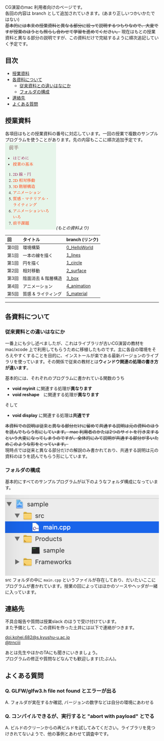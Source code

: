 CG演習のmac 利用者向けのページです。<br>
各回の内容は branch として追加されていきます。(あまり正しいつかいかたではない)<br>
~~基本的には本来の授業資料と異なる部分に絞って説明するつもりなので、大変ですが授業のほうとも照らし合わせて学習を進めてください。~~
現在はもとの授業資料と異なる部分の説明ですが、この資料だけで完結するように順次追記していく予定です。

## 目次
* [授業資料](#授業資料)
* [各資料について](#各資料について)
  * [従来資料との違いはなにか](#従来資料との違いはなにか)
  * [フォルダの構成](#フォルダの構成)
* [連絡先](#連絡先)
* [よくある質問](#よくある質問)  

## 授業資料
各項目はもとの授業資料の番号に対応しています。一回の授業で複数のサンプルプログラムを使うことがあります。先の内容もここに順次追加予定です。<br>
![](docs/list.png)*(もとの資料より)*

|回|タイトル|branch (リンク)|
|:-|:-|:-|
|第0回|環境構築			|[0_HelloWorld](https://github.com/trnciii/cge2020mac/tree/0_HelloWorld)|
|第1回|一本の線を描く		|[1_lines](https://github.com/trnciii/cge2020mac/tree/1_lines)|
|第1回|円を描く			|[1_circle](https://github.com/trnciii/cge2020mac/tree/1_circle)|
|第2回|相対移動			|[2_surface](https://github.com/trnciii/cge2020mac/tree/2_surface)|
|第3回|陰面消去 & 階層構造	|[3_box](https://github.com/trnciii/cge2020mac/tree/3_box)|
|第4回|アニメーション		|[4_animation](https://github.com/trnciii/cge2020mac/tree/4_animation)|
|第5回|質感 & ライティング  |[5_material](https://github.com/trnciii/cge2020mac/tree/5_material)|

---

## 各資料について
### 従来資料との違いはなにか
一番上にも少し述べましたが、これはライブラリが古いCG演習の教材をmac/xcode 上で利用してもらうために移植したものです。主に各自の環境をそろえやすくすることを目的に、インストールが楽である最新バージョンのライブラリを使っています。その関係で従来の教材とは**ウィンドウ関連の処理の書き方が違います**。

基本的には、それぞれのプログラムに書かれている関数のうち
* **void myinit** に関連する処理が**異なります**
* **void reshape**　に関連する処理が**異なります**

そして
* **void display** に関連する処理は**共通です**

~~本資料での説明は従来と異なる部分だけに留めて共通する説明は元の資料のほうを読んでもらう形にしています。 mac 利用者のかたは2つのサイトを行き来するという大変になってしまうのですが、全体的にみて説明が共通する部分が多いためこのような形をとっています。~~<br>
現時点では従来と異なる部分だけの解説のみ書かれており、共通する説明は元の資料のほうを読んでもらう形にしています。

### フォルダの構成
基本的にすべてのサンプルプログラムが以下のようなフォルダ構成になっています。

![](docs/outline_src.png)<br>
src フォルダの中に `main.cpp` というファイルが存在しており、だいたいここにプログラムが書かれています。授業の回によってはほかのソースやヘッダが一緒に入っています。


## 連絡先
不具合報告や質問は授業slack のほうで受け付けています。<br>
また予備として、この資料を作った土井には以下で連絡がつきます。<br>

doi.kohei.682@s.kyushu-u.ac.jp<br>
[@trnciii](https://twitter.com/trnciii)

あとは先生やほかのTAにも聞きにいきましょう。<br>
プログラムの修正や質問などなんでも歓迎します(たぶん)。


## よくある質問

### Q. GLFW/glfw3.h file not found とエラーが出る
A. フォルダが実在するか確認, バージョンの数字などは自分の環境にあわせる

### Q. コンパイルできるが、実行すると "abort with payload" とでる
A. ビルドのクリーンからの再ビルドを試してみてください。ライブラリを見つけきれてないようで、他の事例とあわせて調査中です。
